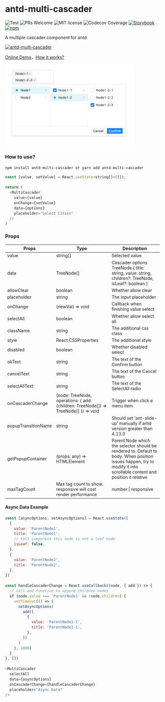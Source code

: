 # antd-multi-cascader

![Test](https://github.com/HelKyle/antd-multi-cascader/workflows/Test/badge.svg) ![PRs Welcome](https://img.shields.io/badge/PRs-welcome-ff69b4.svg) ![MIT license](https://img.shields.io/badge/License-MIT-blue.svg)
![Codecov Coverage](https://img.shields.io/codecov/c/github/HelKyle/antd-multi-cascader/master.svg)
[![Storybook](https://img.shields.io/badge/%E2%99%A5-Storybook-ff69b4)](https://helkyle.github.io/antd-multi-cascader/)
[![npm](https://img.shields.io/npm/v/antd-multi-cascader)](https://www.npmjs.com/package/antd-multi-cascader)

A multiple cascader component for antd

[![antd-multi-cascader](https://nodei.co/npm/antd-multi-cascader.png)](https://npmjs.org/package/antd-multi-cascader)

<a href="https://codesandbox.io/s/dreamy-jennings-2y1ff?file=/src/App.tsx" target="_blank">Online Demo</a>，<a href="https://juejin.cn/post/6914994241940750343" target="_blank">How it works?</a>

<div style="max-width: 420px">
  <img src="https://raw.githubusercontent.com/HelKyle/antd-multi-cascader/main/demo.png" alt="demo" />
</div>

### How to use?

```
npm install antd-multi-cascader or yarn add antd-multi-cascader
```

```js
const [value, setValue] = React.useState<string[]>([]);

return (
  <MultiCascader
    value={value}
    onChange={setValue}
    data={options}
    placeholder="Select Cities"
  />
)
```

### Props

| Props               | Type                                                                                | Description                                                                                                                                                           |
| ------------------- | ----------------------------------------------------------------------------------- | --------------------------------------------------------------------------------------------------------------------------------------------------------------------- |
| value               | string[]                                                                            | Selected value                                                                                                                                                        |
| data                | TreeNode[]                                                                          | Cascader options TreeNode { title: string, value: string, children?: TreeNode, isLeaf?: boolean }                                                                     |
| allowClear          | boolean                                                                             | Whether allow clear                                                                                                                                                   |
| placeholder         | string                                                                              | The input placeholder                                                                                                                                                 |
| onChange            | (newVal) => void                                                                    | Callback when finishing value select                                                                                                                                  |
| selectAll           | boolean                                                                             | Whether allow select all                                                                                                                                              |
| className           | string                                                                              | The additional css class                                                                                                                                              |
| style               | React.CSSProperties                                                                 | The additional style                                                                                                                                                  |
| disabled            | boolean                                                                             | Whether disabled select                                                                                                                                               |
| okText              | string                                                                              | The text of the Confirm button                                                                                                                                        |
| cancelText          | string                                                                              | The text of the Cancel button                                                                                                                                         |
| selectAllText       | string                                                                              | The text of the SelectAll radio                                                                                                                                       |
| onCascaderChange    | (node: TreeNode, operations: { add: (children: TreeNode[]) => TreeNode[] }) => void | Trigger when click a menu item                                                                                                                                        |
| popupTransitionName | string                                                                              | Should set 'ant-slide-up' manually if antd version greater than 4.13.0                                                                                                |
| getPopupContainer   | (props: any) => HTMLElement                                                         | Parent Node which the selector should be rendered to. Default to body. When position issues happen, try to modify it into scrollable content and position it relative |
| maxTagCount         | Max tag count to show. responsive will cost render performance                      | number \| responsive                                                                                                                                                  |

#### Async Data Example

```js
const [asyncOptions, setAsyncOptions] = React.useState([
  {
    value: 'ParentNode1',
    title: 'ParentNode1',
    // tell component this node is not a leaf node
    isLeaf: false,
  },
  {
    value: 'ParentNode2',
    title: 'ParentNode2',
  },
])

const handleCascaderChange = React.useCallback((node, { add }) => {
  // call add function to append children nodes
  if (node.value === 'ParentNode1' && !node.children) {
    setTimeout(() => {
      setAsyncOptions(
        add([
          {
            value: 'ParentNode1-1',
            title: 'ParentNode1-1',
          },
        ])
      )
    }, 1000)
  }
}, [])

<MultiCascader
  selectAll
  data={asyncOptions}
  onCascaderChange={handleCascaderChange}
  placeholder="Async Data"
/>
```
